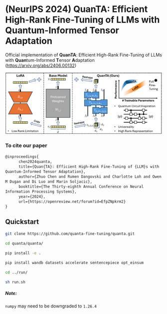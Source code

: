 # (NeurIPS 2024) QuanTA: Efficient High-Rank Fine-Tuning of LLMs with Quantum-Informed Tensor Adaptation
Official implementation of **QuanTA**: Efficient High-Rank Fine-Tuning of LLMs with **Quan**tum-Informed **T**ensor **A**daptation (https://arxiv.org/abs/2406.00132)

![Example Image](figures/quanta_illustration.jpg)

### To cite our paper
```
@inproceedings{
      chen2024quanta,
      title={Quan{TA}: Efficient High-Rank Fine-Tuning of {LLM}s with Quantum-Informed Tensor Adaptation},
      author={Zhuo Chen and Rumen Dangovski and Charlotte Loh and Owen M Dugan and Di Luo and Marin Soljacic},
      booktitle={The Thirty-eighth Annual Conference on Neural Information Processing Systems},
      year={2024},
      url={https://openreview.net/forum?id=EfpZNpkrm2}
}
```

## Quickstart

 ```bash
git clone https://github.com/quanta-fine-tuning/quanta.git
 ```
 ```bash
cd quanta/quanta/
 ```
 ```bash
pip install -e .
 ```
 ```bash
pip install wandb datasets accelerate sentencepiece opt_einsum
 ```
 ```bash
cd ../run/
 ```
 ```bash
sh run.sh
 ```
##### Note:
`numpy` may need to be downgraded to `1.26.4`


